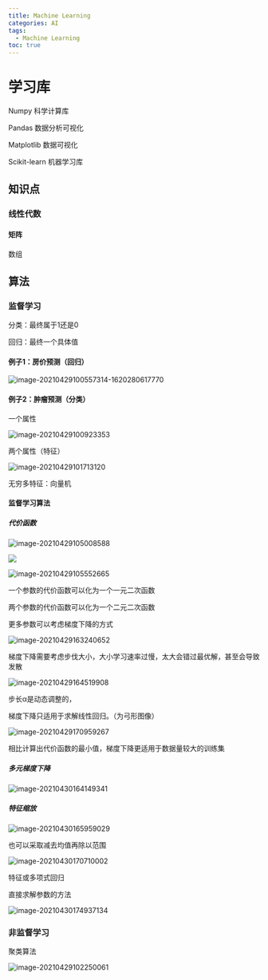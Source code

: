 ```yaml
---
title: Machine Learning
categories: AI
tags: 
  - Machine Learning
toc: true 
---
```




# 学习库

Numpy 科学计算库

Pandas 数据分析可视化

Matplotlib 数据可视化

Scikit-learn 机器学习库

## 知识点

### 线性代数

#### 矩阵

数组

## 算法

### 监督学习

分类：最终属于1还是0

回归：最终一个具体值

#### 例子1：房价预测（回归）

![image-20210429100557314-1620280617770](http://img.ron.zone/20210527232253.png)

#### 例子2：肿瘤预测（分类）

一个属性

![image-20210429100923353](http://img.ron.zone/20210527232327.png)

两个属性（特征）

![image-20210429101713120](http://img.ron.zone/20210527232314.png)

无穷多特征：向量机

#### 监督学习算法

#####  代价函数

![image-20210429105008588](http://img.ron.zone/20210527232337.png)

<img src="http://img.ron.zone/20210527232346.png" />

![image-20210429105552665](http://img.ron.zone/20210527232354.png)

一个参数的代价函数可以化为一个一元二次函数

两个参数的代价函数可以化为一个二元二次函数

更多参数可以考虑梯度下降的方式

![image-20210429163240652](http://img.ron.zone/20210527232404.png)

梯度下降需要考虑步伐大小，大小学习速率过慢，太大会错过最优解，甚至会导致发散

![image-20210429164519908](http://img.ron.zone/20210527232414.png)

步长α是动态调整的， 

梯度下降只适用于求解线性回归。（为弓形图像）

![image-20210429170959267](http://img.ron.zone/20210527232425.png)

相比计算出代价函数的最小值，梯度下降更适用于数据量较大的训练集

##### 多元梯度下降

![image-20210430164149341](http://img.ron.zone/20210527232437.png)

##### 特征缩放

![image-20210430165959029](http://img.ron.zone/20210527232448.png)

也可以采取减去均值再除以范围

![image-20210430170710002](http://img.ron.zone/20210527232506.png)

特征或多项式回归

直接求解参数的方法

![image-20210430174937134](http://img.ron.zone/20210527232516.png)

### 非监督学习

聚类算法

![image-20210429102250061](http://img.ron.zone/20210527232523.png)